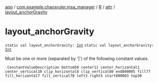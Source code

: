 [app](../../../index.md) / [com.example.chaosruler.msa_manager](../../index.md) / [R](../index.md) / [attr](index.md) / [layout_anchorGravity](.)

# layout_anchorGravity

`static val layout_anchorGravity: `[`Int`](https://kotlinlang.org/api/latest/jvm/stdlib/kotlin/-int/index.html)
`static val layout_anchorGravity: `[`Int`](https://kotlinlang.org/api/latest/jvm/stdlib/kotlin/-int/index.html)

Must be one or more (separated by '|') of the following constant values.

     ConstantValueDescription bottom50 center11 center_horizontal1 center_vertical10 clip_horizontal8 clip_vertical80 end800005 fill77 fill_horizontal7 fill_vertical70 left3 right5 start800003 top30

